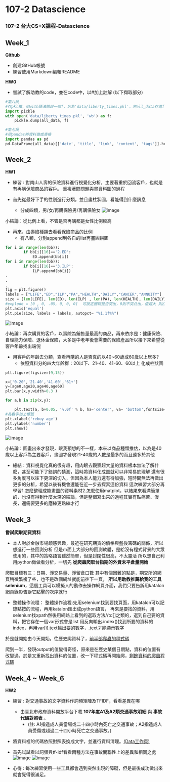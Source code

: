 # 107-2 Datascience
### 107-2 台大CS+X課程-Datascience


## Week_1
__Github__
* 創建GitHub帳號
* 練習使用Markdown編輯README

__HW0__
* 嘗試了解助教的code，並在code中，以#加上註解
(以下擷取部分)
```python
#第六段
#存pkl檔，用with語法開啟一個f，名為'data/liberty_times.pkl'，將all_data存進f
import pickle 
with open('data/liberty_times.pkl', 'wb') as f:
    pickle.dump(all_data, f)

#第七段
#用pandas將資料做成表格
import pandas as pd
pd.DataFrame(all_data)[['date', 'title', 'link', 'content', 'tags']].head()
```

## Week_2
__HW1__
* 練習 : 對南山人壽的保險資料進行視覺化分析，主要著重於回流客戶，也就是有再購保險商品的客戶。
重複著問問題與畫資料圖的過程

* 首先從最好下手的性別進行分類，並且畫柱狀圖，看能得到什麼訊息
   * 分成四類，男/女/再購保險男/再購保險女
![image](https://github.com/pumpkinlinlin/Datascience/blob/master/hw1/graph/再購男女人數.png)

小結論：從比例上看，不管是否再購都是女性比例較高

* 再來，由壽險種類去看看保險商品的比例
   * 有八類，分別append到各自的list再畫圓餅圖
```python
for i in range(len(bb)):
        if bb[i][16]=='2.ED':
            ED.append(bb[i])
for i in range(len(bb)):
        if bb[i][16]=='3.ILP':
            ILP.append(bb[i])
.
.
.
fig = plt.figure()
labels = ["LIFE","ED","ILP","PA","HEALTH","DAILY","CANCER","ANNUITY"]
size = [len(LIFE), len(ED), len(ILP) , len(PA), len(HEALTH), len(DAILY),len(CANCER),len(ANNUITY)]
#explode = [0 , 0, .05, 0, 0, 0]  可設定圓餅是否突出，0則不突凸出，值越大 則凸出越大
plt.axis('equal')
plt.pie(size, labels = labels, autopct= "%1.1f%%")
```
![image](https://github.com/pumpkinlinlin/Datascience/blob/master/hw1/graph/保險類別.png)

小結論：再次購買的客戶，以壽險為銷售量最高的商品，再來依序是：健康保險、自理能力保險、退休金保險，大多是中老年後會需要的保險產品所以接下來希望從客戶年齡找出端倪

* 用客戶的年齡去分類，查看再購的人是否真的以40~60歲或60歲以上居多?
   * 依照資料分的四大年齡群：20以下、21-40、41-60、60以上 化成柱狀圖
```python
plt.figure(figsize=(9,15))

x=['0-20','21-40','41-60','61+']
y=[age0,age20,age40,age60]
plt.bar(x,y,width=0.3 )

for a,b in zip(x,y):

    plt.text(a, b+0.05, '%.0f' % b, ha='center', va= 'bottom',fontsize=7)
#為數字加上標籤
plt.xlabel('rebuy age')
plt.ylabel('number')
plt.show()
```
![image](https://github.com/pumpkinlinlin/Datascience/blob/master/hw1/graph/購買年齡.png)

小結論：圖畫出來才發現，跟我預想的不一樣，本來以商品種類推估，以為是40歲以上客戶為主要客戶，畫圖才發現21-40歲的人數是最多的而且遠多於其他

* 總結：資料視覺化真的很有趣，用肉眼去觀察超大量的資料根本無法了解什麼，甚至可能下了錯誤的猜測，這時將資料化成圖就可以非常易於理解
還有很多角度可以往下更深的切入，但因為本人能力還有待加強，短時間無法再做出更多的分析，希望以後有機會還能在近一步去探索這份資料
這次練習大部分再學習1.怎麼整理成能畫圖的資料素材2.怎麼使用matplot，以結果來看滿簡單的，也沒有得到什麼太深的結論，但是整個寫出來的過程其實有點痛苦、漫長，還需要更多的磨練更熟練才行

## Week_3
__嘗試爬取期貨資料__
* 本人對於金融市場頗感興趣，最近在研究期貨的價格與盤後籌碼的關係，所以想進行一些回測分析
但是市面上大部分的回測軟體，是給沒有程式背景的大眾使用的，其中的策略語言雖然簡單，但是封閉性很高，不太靈活
所以想自己利用python做做看分析，一切先 __從爬蟲爬取台指期的外資未平倉量開始__

爬取目標有三：日期、淨交易量、淨留倉口數
其中有個困難的點是，期交所的網頁稍微繁複了些，也不是改個網址就能前往下一頁，
__所以用助教推薦給我的工具selenium__，這個工具可以模擬人的動作去操作網頁介面，我們只要告訴用katalon網頁錄影告訴它點擊的次序就行
* 整體操作流程：
整體操作流程:先用selenium找到要找頁面，用katalon可以記錄點按的流程，再用katalon匯出成python語言，
再來是要找的資料，用selenium找xpath然後用網路上看到的選取方法//td[]之類的，選到自己要的資料，把它存在一個var形式會是list
用反向輸出.index()找到所要的資料的index，再用var[i].text輸出要的數字，.text才能顯示數字

於是就開始由今天開始，往歷史爬資料了，[前半部爬蟲的程式碼](https://github.com/pumpkinlinlin/Datascience/blob/master/%E5%8F%B0%E6%8C%87%E6%9C%9Fcrawler/%E7%88%AC%E5%88%B0201807%E4%BB%A5%E5%BE%8C.ipynb)

爬到一半，發現output的值變得奇怪，原來是在歷史某個日期點，資料的位置有改變過，於是又重新找出資料的位置，改一下程式碼再開始爬，[剩餘資料的爬蟲程式碼](https://github.com/pumpkinlinlin/Datascience/blob/master/%E5%8F%B0%E6%8C%87%E6%9C%9Fcrawler/trade_io_before201807.ipynb)



## Week_4 ~ Week_6
__HW2__

* 練習 : 對交通事故的文字資料作詞頻矩陣及TFIDF，看看差異在哪
	* 由臺北市政府資料開放平台下載 **107年度A1及A2類交通事故明細** 與 **事故代碼對照表** 。
		* (註: A1指造成人員當場或二十四小時內死亡之交通事故；A2指造成人員受傷或超過二十四小時死亡之交通事故。)
* 將資料裡的代碼依照對照表換成文字，並進行資料清理。[(Data工作頁)](https://docs.google.com/spreadsheets/d/1A3V6ncj7VLNDiDkchaYPIYmqrA0trkEj8L-tHoaAyZs/edit?usp=sharing)
* 首先試試看以詞頻與tf-idf看看兩種方法在事故關聯性上的差異和相同之處
![image](https://github.com/pumpkinlinlin/Datascience/blob/master/hw4-hw6/tfidf.png)
![image](https://github.com/pumpkinlinlin/Datascience/blob/master/hw4-hw6/wcm.png)

* 心得 : 每次練習使用一些工具都會遇到突然出現的障礙，但是最後成功做出來就會覺得很滿足。
